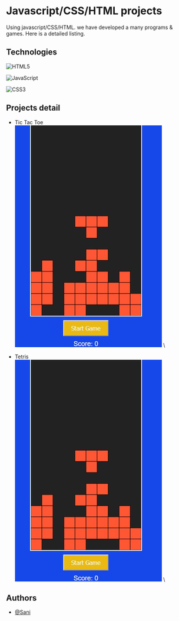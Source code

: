 
# Javascript/CSS/HTML projects

Using javascript/CSS/HTML. we have developed a many programs & games. Here is a detailed listing.





## Technologies

![HTML5](https://img.shields.io/badge/html5-%23E34F26.svg?style=for-the-badge&logo=html5&logoColor=white)

![JavaScript](https://img.shields.io/badge/javascript-%23323330.svg?style=for-the-badge&logo=javascript&logoColor=%23F7DF1E)

![CSS3](https://img.shields.io/badge/css3-%231572B6.svg?style=for-the-badge&logo=css3&logoColor=white)

## Projects detail

- Tic Tac Toe \
![image info](./Tetris/images/tic-tac-toe.jpg)
\

- Tetris \
![image info](./Tetris/images/tetris_html.jpg)
\

## Authors

- [@Sani](https://www.linkedin.com/in/delickate)

